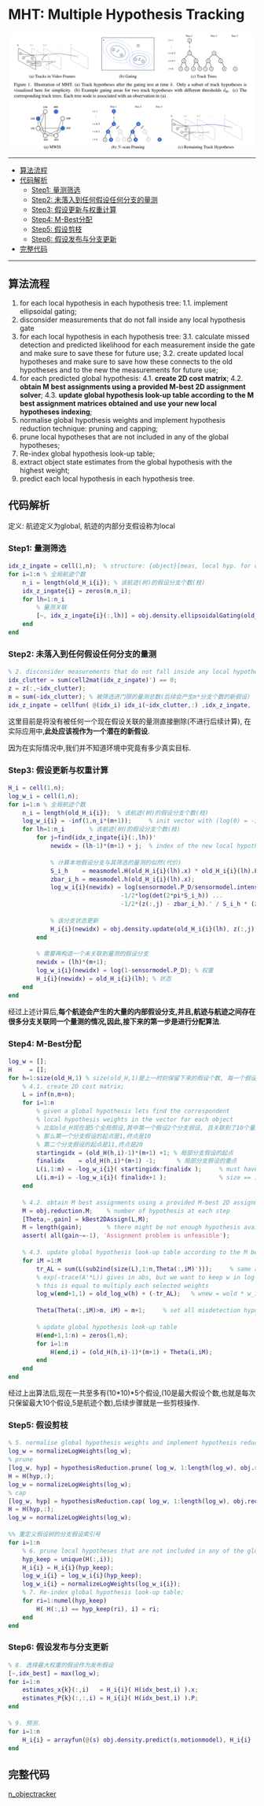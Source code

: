 # MHT: Multiple Hypothesis Tracking

![](images/20240310164627.png)

---

- [算法流程](#算法流程)
- [代码解析](#代码解析)
  - [Step1: 量测筛选](#step1-量测筛选)
  - [Step2: 未落入到任何假设任何分支的量测](#step2-未落入到任何假设任何分支的量测)
  - [Step3: 假设更新与权重计算](#step3-假设更新与权重计算)
  - [Step4: M-Best分配](#step4-m-best分配)
  - [Step5: 假设剪枝](#step5-假设剪枝)
  - [Step6: 假设发布与分支更新](#step6-假设发布与分支更新)
- [完整代码](#完整代码)

---

## 算法流程

 1. for each local hypothesis in each hypothesis tree:
     1.1. implement ellipsoidal gating;
 2. disconsider measurements that do not fall inside any local hypothesis gate
 3. for each local hypothesis in each hypothesis tree:
     3.1. calculate missed detection and predicted likelihood for each measurement inside the gate and make sure to save these for future use; 
     3.2. create updated local hypotheses and make sure to save how these connects to the old hypotheses and to the new the measurements for future use;
 4. for each predicted global hypothesis: 
     4.1. **create 2D cost matrix**; 
     4.2. **obtain M best assignments using a provided M-best 2D assignment solver**; 
     4.3. **update global hypothesis look-up table according to the M best assignment matrices obtained and use your new local hypotheses indexing**;
 5. normalise global hypothesis weights and implement hypothesis reduction technique: pruning and capping;
 6. prune local hypotheses that are not included in any of the global hypotheses;
 7. Re-index global hypothesis look-up table;
 8. extract object state estimates from the global hypothesis with the highest weight;
 9. predict each local hypothesis in each hypothesis tree.


## 代码解析

定义: 航迹定义为global, 航迹的内部分支假设称为local

### Step1: 量测筛选
```matlab
idx_z_ingate = cell(1,n);  % structure: {object}[meas, local hyp. for object i]
for i=1:n % 全局航迹个数
    n_i = length(old_H_i{i}); % 该航迹(树)的假设分支个数(枝)
    idx_z_ingate{i} = zeros(m,n_i);
    for lh=1:n_i
        % 量测关联
        [~, idx_z_ingate{i}(:,lh)] = obj.density.ellipsoidalGating(old_H_i{i}(lh), z, measmodel, obj.gating.size);
    end
end
```

### Step2: 未落入到任何假设任何分支的量测
```matlab
% 2. disconsider measurements that do not fall inside any local hypothesis gate
idx_clutter = sum(cell2mat(idx_z_ingate)') == 0;
z = z(:,~idx_clutter);
m = sum(~idx_clutter); % 被筛选进门限的量测总数(后续会产生m*分支个数的新假设)
idx_z_ingate = cellfun( @(idx_i) idx_i(~idx_clutter,:) ,idx_z_ingate, 'UniformOutput' ,false);     
```

这里目前是将没有被任何一个现在假设关联的量测直接删除(不进行后续计算), 在实际应用中,**此处应该视作为一个潜在的新假设**.

因为在实际情况中,我们并不知道环境中究竟有多少真实目标.


### Step3: 假设更新与权重计算
```matlab
H_i = cell(1,n);
log_w_i = cell(1,n);
for i=1:n % 全局航迹个数
    n_i = length(old_H_i{i});  % 该航迹(树)的假设分支个数(枝)                
    log_w_i{i} = -inf(1,n_i*(m+1));     % init vector with (log(0) = -Inf)
    for lh=1:n_i       % 该航迹(树)的假设分支个数(枝)
        for j=find(idx_z_ingate{i}(:,lh))'
            newidx = (lh-1)*(m+1) + j;  % index of the new local hypothesis
            
            % 计算本地假设分支与其筛选的量测的似然(代价)
            S_i_h    = measmodel.H(old_H_i{i}(lh).x) * old_H_i{i}(lh).P * measmodel.H(old_H_i{i}(lh).x).';
            zbar_i_h = measmodel.h(old_H_i{i}(lh).x);
            log_w_i{i}(newidx) = log(sensormodel.P_D/sensormodel.intensity_c) ...
                                -1/2*log(det(2*pi*S_i_h)) ...
                                -1/2*(z(:,j) - zbar_i_h).' / S_i_h * (z(:,j) - zbar_i_h);

            % 该分支状态更新
            H_i{i}(newidx) = obj.density.update(old_H_i{i}(lh), z(:,j) , measmodel);
        end

        % 需要再构造一个未关联到量测的假设分支
        newidx = (lh)*(m+1);
        log_w_i{i}(newidx) = log(1-sensormodel.P_D); % 权重
        H_i{i}(newidx) = old_H_i{i}(lh); % 状态
    end
end
```

经过上述计算后,**每个航迹会产生的大量的内部假设分支,并且,航迹与航迹之间存在很多分支关联同一个量测的情况,因此,接下来的第一步是进行分配算法**.


### Step4: M-Best分配

```matlab
log_w = [];
H     = [];
for h=1:size(old_H,1) % size(old_H,1)是上一时刻保留下来的假设个数, 每一个假设在进行此处后续分配算法,又生产obj.reduction.M(10)个新假设
    % 4.1. create 2D cost matrix;
    L = inf(n,m+n);
    for i=1:n
        % given a global hypothesis lets find the correspondent
        % local hypothesis weights in the vector for each object
        % 比如old_H现在是5个全局假设,其中第一个假设2个分支假设, 且关联到了10个量测,
        % 那么第一个分支假设的起点是1,终点是10
        % 第二个分支假设的起点是11,终点是20
        startingidx = (old_H(h,i)-1)*(m+1) +1; % 局部分支假设的起点
        finalidx    = old_H(h,i)*(m+1) -1;      % 局部分支假设的重点
        L(i,1:m) = -log_w_i{i}( startingidx:finalidx );     % must have size == m
        L(i,m+i) = -log_w_i{i}( finalidx+1 );               % size == 1 (misdetection hyp.)
    end

    % 4.2. obtain M best assignments using a provided M-best 2D assignment solver; 
    M = obj.reduction.M;    % number of hypothesis at each step
    [Theta,~,gain] = kBest2DAssign(L,M);
    M = length(gain);       % there might be not enough hypothesis available
    assert( all(gain~=-1), 'Assignment problem is unfeasible');

    % 4.3. update global hypothesis look-up table according to the M best assignment matrices obtained and use your new local hypotheses indexing;
    for iM =1:M
        tr_AL = sum(L(sub2ind(size(L),1:n,Theta(:,iM)')));     % same as trace(A'*L)
        % exp(-trace(A'*L)) gives in abs, but we want to keep w in log scale
        % this is equal to multiply each selected weights
        log_w(end+1,1) = old_log_w(h) + (-tr_AL);   % wnew = wold * w_i=1 * w_i=2 * ...
        
        Theta(Theta(:,iM)>m, iM) = m+1;     % set all misdetection hypothesis to the same index
        
        % update global hypothesis look-up table
        H(end+1,1:n) = zeros(1,n);
        for i=1:n
            H(end,i) = (old_H(h,i)-1)*(m+1) + Theta(i,iM);
        end
    end
end
```

经过上出算法后,现在一共至多有(10*10)*5个假设,(10是最大假设个数,也就是每次只保留最大10个假设,5是航迹个数),后续步骤就是一些剪枝操作.

### Step5: 假设剪枝

```matlab
% 5. normalise global hypothesis weights and implement hypothesis reduction technique: pruning and capping;
log_w = normalizeLogWeights(log_w);
% prune
[log_w, hyp] = hypothesisReduction.prune( log_w, 1:length(log_w), obj.reduction.w_min ); % 删除权重过小的假设分支
H = H(hyp,:);
log_w = normalizeLogWeights(log_w);
% cap
[log_w, hyp] = hypothesisReduction.cap( log_w, 1:length(log_w), obj.reduction.M ); % 取前M个最大权重假设
H = H(hyp,:);
log_w = normalizeLogWeights(log_w);

%% 重定义假设树的分支假设索引号
for i=1:n
    % 6. prune local hypotheses that are not included in any of the global hypotheses;
    hyp_keep = unique(H(:,i));
    H_i{i} = H_i{i}(hyp_keep);
    log_w_i{i} = log_w_i{i}(hyp_keep);
    log_w_i{i} = normalizeLogWeights(log_w_i{i});
    % 7. Re-index global hypothesis look-up table;
    for ri=1:numel(hyp_keep)
        H( H(:,i) == hyp_keep(ri), i) = ri;
    end
end
```


### Step6: 假设发布与分支更新
```matlab
% 8. 选择最大权重的假设作为发布假设
[~,idx_best] = max(log_w);
for i=1:n
    estimates_x{k}(:,i)   = H_i{i}( H(idx_best,i) ).x;
    estimates_P{k}(:,:,i) = H_i{i}( H(idx_best,i) ).P;
end

% 9. 预测.
for i=1:n
    H_i{i} = arrayfun(@(s) obj.density.predict(s,motionmodel), H_i{i} );
end
```


## 完整代码
[n_objectracker](./MOT_Course/MOT/HA02/n_objectracker.m)